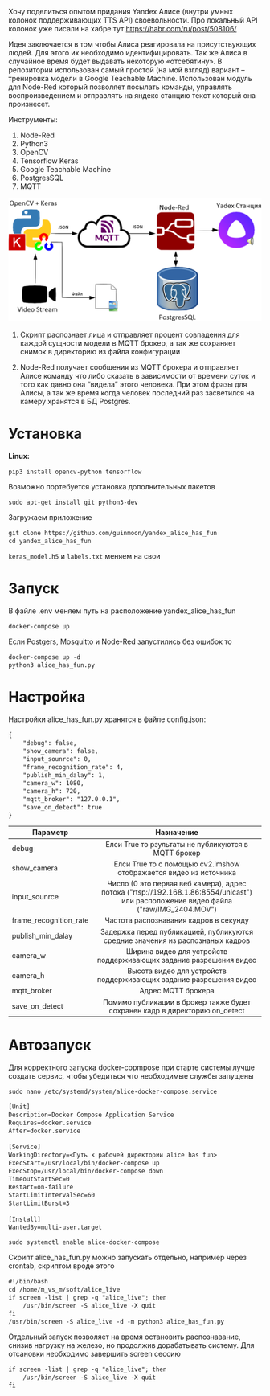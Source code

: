 Хочу поделиться опытом придания Yandex Алисе (внутри умных колонок поддерживающих TTS API) своевольности. Про локальный API колонок уже писали на хабре тут https://habr.com/ru/post/508106/

Идея заключается в том чтобы Алиса реагировала на присутствующих людей. Для этого их необходимо идентифицировать. Так же Алиса в случайное время будет выдавать некоторую «отсебятину». В репозитории использован самый простой (на мой взгляд) вариант – тренировка модели в Google Teachable Machine. Использован модуль для Node-Red который позволяет посылать команды, управлять воспроизведением и отправлять на яндекс станцию текст который она произнесет.

Инструменты:
1.	Node-Red
2.	Python3
3.	OpenCV
4.	Tensorflow Keras
5.	Google Teachable Machine
6.	PostgresSQL
7.	MQTT

![Sheme](/images/sheme.png)

1)	Скрипт распознает лица и отправляет процент совпадения для каждой сущности модели в MQTT брокер, а так же сохраняет снимок в директорию из файла конфигурации

2)	Node-Red получает сообщения из MQTT брокера и отправляет Алисе команду что либо сказать в зависимости от времени суток и того как давно она “видела” этого человека. При этом фразы для Алисы, а так же время когда человек последний раз засветился на камеру хранятся в БД Postgres.

# Установка

**Linux:**
```
pip3 install opencv-python tensorflow
```
Возможно портебуется установка дополнительных пакетов
```
sudo apt-get install git python3-dev 
```
Загружаем приложение
```
git clone https://github.com/guinmoon/yandex_alice_has_fun
cd yandex_alice_has_fun 
```
```keras_model.h5``` и ```labels.txt``` меняем на свои

# Запуск
В файле .env меняем путь на расположение yandex_alice_has_fun
```
docker-compose up
```
Если Postgers, Mosquitto и Node-Red запустились без ошибок то
```
docker-compose up -d
python3 alice_has_fun.py
```
# Настройка
Настройки alice_has_fun.py хранятся в файле config.json:
```
{
    "debug": false,
    "show_camera": false,
    "input_sounrce": 0,
    "frame_recognition_rate": 4,
    "publish_min_dalay": 1,
    "camera_w": 1080,
    "camera_h": 720,
    "mqtt_broker": "127.0.0.1",
    "save_on_detect": true
}
```
| Параметр               |                                                              Назначение                                                              |
| ---------------------- | :----------------------------------------------------------------------------------------------------------------------------------: |
| debug                  |                                         Елси True то рзультаты не публикуются в MQTT брокер                                          |
| show_camera            |                                  Елси True то с помощью cv2.imshow отображается видео из источника                                   |
| input_sounrce          | Число (0 это первая веб камера), адрес потока ("rtsp://192.168.1.86:8554/unicast") или расположение видео файла ("raw/IMG_2404.MOV") |
| frame_recognition_rate |                                                Частота распознавания кадров в секунду                                                |
| publish_min_dalay      |                            Задержка перед публикацией, публикуются средние значения из распознаных кадров                            |
| camera_w               |                                  Ширина видео для устройств поддерживающих задание разрешения видео                                  |
| camera_h               |                                  Высота видео для устройств поддерживающих задание разрешения видео                                  |
| mqtt_broker            |                                                          Адрес MQTT брокера                                                          |
| save_on_detect         |                             Помимо публикации в брокер также будет сохранен кадр в директорию on_detect                              |

# Автозапуск
Для корректного запуска docker-copmpose при старте системы лучше создать сервис, чтобы убедиться что необходимые службы запущены
```
sudo nano /etc/systemd/system/alice-docker-compose.service
```
```
[Unit]
Description=Docker Compose Application Service
Requires=docker.service
After=docker.service

[Service]
WorkingDirectory=<Путь к рабочей директории alice has fun>
ExecStart=/usr/local/bin/docker-compose up
ExecStop=/usr/local/bin/docker-compose down
TimeoutStartSec=0
Restart=on-failure
StartLimitIntervalSec=60
StartLimitBurst=3

[Install]
WantedBy=multi-user.target
```
```
sudo systemctl enable alice-docker-compose
```
Скрипт alice_has_fun.py можно запускать отдельно, например через crontab, скриптом вроде этого
```
#!/bin/bash
cd /home/m_vs_m/soft/alice_live
if screen -list | grep -q "alice_live"; then
    /usr/bin/screen -S alice_live -X quit
fi
/usr/bin/screen -S alice_live -d -m python3 alice_has_fun.py
```
Отдельный запуск позволяет на время остановить распознавание, снизив нагрузку на железо, но продолжив дорабатывать систему.
Для отсановки необходимо завершить screen сессию
```
if screen -list | grep -q "alice_live"; then
    /usr/bin/screen -S alice_live -X quit
fi
```